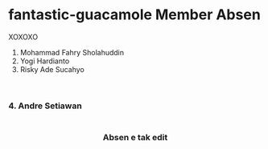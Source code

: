 # fantastic-guacamole Member Absen
XOXOXO

1. Mohammad Fahry Sholahuddin
2. Yogi Hardianto
3. Risky Ade Sucahyo
<br>
<h3>4. Andre Setiawan <h3>
  </br>
  <center> Absen e tak edit </center>
